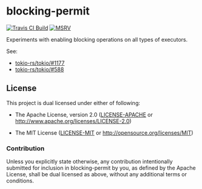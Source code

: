 # blocking-permit

[![Travis CI Build](https://travis-ci.org/dekellum/blocking-permit.svg?branch=master)](https://travis-ci.org/dekellum/blocking-permit)
[![MSRV](https://img.shields.io/badge/rustc-%E2%89%A5%201.39-orange.svg)](https://github.com/rust-lang/rust/blob/master/RELEASES.md)

Experiments with enabling blocking operations on all types of executors.

See:

* [tokio-rs/tokio/#1177](https://github.com/tokio-rs/tokio/issues/1177)
* [tokio-rs/tokio/#588](https://github.com/tokio-rs/tokio/issues/588)

## License

This project is dual licensed under either of following:

* The Apache License, version 2.0 ([LICENSE-APACHE](LICENSE-APACHE)
  or http://www.apache.org/licenses/LICENSE-2.0)

* The MIT License ([LICENSE-MIT](LICENSE-MIT)
  or http://opensource.org/licenses/MIT)

### Contribution

Unless you explicitly state otherwise, any contribution intentionally submitted
for inclusion in blocking-permit by you, as defined by the Apache License, shall be
dual licensed as above, without any additional terms or conditions.
